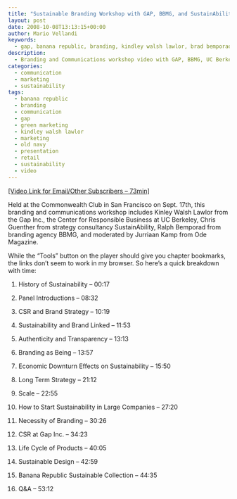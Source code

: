 ```yaml
---
title: "Sustainable Branding Workshop with GAP, BBMG, and SustainAbility"
layout: post
date: 2008-10-08T13:13:15+00:00
author: Mario Vellandi
keywords:
  - gap, banana republic, branding, kindley walsh lawlor, brad bemporad, chris guenther, workshop, marketing
description:
  - Branding and Communications workshop video with GAP, BBMG, UC Berkeley Center for Responsible Business, and SustainAbility.
categories:
  - communication
  - marketing
  - sustainability
tags:
  - banana republic
  - branding
  - communication
  - gap
  - green marketing
  - kindley walsh lawlor
  - marketing
  - old navy
  - presentation
  - retail
  - sustainability
  - video
---
```

<a rel="nofollow" title="branding workshop for sustainability, held at the commonwealth club of San Francisco" href="http://fora.tv/2008/09/17/Branding_for_Sustainability_Workshop">[Video Link for Email/Other Subscribers &#8211; 73min]</a>

Held at the Commonwealth Club in San Francisco on Sept. 17th, this branding and communications workshop includes Kinley Walsh Lawlor from the Gap Inc., the Center for Responsible Business at UC Berkeley, Chris Guenther from strategy consultancy SustainAbility, Ralph Bemporad from branding agency BBMG, and moderated by Jurriaan Kamp from Ode Magazine.

While the &#8220;Tools&#8221; button on the player should give you chapter bookmarks, the links don&#8217;t seem to work in my browser. So here&#8217;s a quick breakdown with time:

1) History of Sustainability &#8211; 00:17

2) Panel Introductions &#8211; 08:32

3) CSR and Brand Strategy &#8211; 10:19

4) Sustainability and Brand Linked &#8211; 11:53

5) Authenticity and Transparency &#8211; 13:13

6) Branding as Being &#8211; 13:57

7) Economic Downturn Effects on Sustainability &#8211; 15:50

8) Long Term Strategy &#8211; 21:12

9) Scale &#8211; 22:55

10) How to Start Sustainability in Large Companies &#8211; 27:20

11) Necessity of Branding &#8211; 30:26

12) CSR at Gap Inc. &#8211; 34:23

13) Life Cycle of Products &#8211; 40:05

14) Sustainable Design &#8211; 42:59

15) Banana Republic Sustainable Collection &#8211; 44:35

16) Q&A &#8211; 53:12

